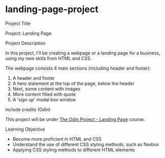 # landing-page-project

Project Title
<p>Project: Landing Page</p> 

Project Description
<p>In this project, I'll be creating a webpage or a landing page for a business, using my new skills from HTML and CSS.</p> 

The webpage consists 4 main sections (including header and footer):
<ol>
<li>A header and footer</li>
<li>A hero statement at the top of the page, below the header</li>
<li>Next, some content with images</li>
<li>More content filled with quote</li>
<li>A 'sign up' modal box window </li>
</ol>

Include credits (Odin)
<p>This project will be under <a href="https://www.theodinproject.com/lessons/foundations-landing-page">The Odin Project - Landing Page</a> course.
</p> 

Learning Objective
<ul>
<li>Become more proficient in HTML and CSS</li> 
<li>Understand the use of different CSS styling methods, such as flexbox</li>
<li>Applying CSS styling methods to different HTML elements</li>
</ul>